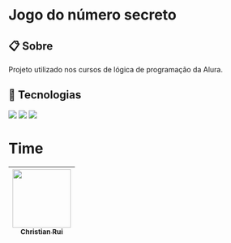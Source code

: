 <h1>Jogo do número secreto</h1>

<h2>📋 Sobre</h2>
<p>Projeto utilizado nos cursos de lógica de programação da Alura.</p>

## 🚀 Tecnologias
<div>
  <img src="https://img.shields.io/badge/HTML-239120?style-for-the-badge&logo-html5&logoColor-white">
  <img src="https://img.shields.io/badge/CSS-239120?&style-for-the-badge&logo-css3&logoColor-white">
  <img src="https://img.shields.io/badge/JavaScript-F2DF1E?style-for-the-badge&logo-javascript&logoColor-black">
</div>

# Time

| [<img loading="lazy" src="https://avatars.githubusercontent.com/u/113655013?v=4" width=115><br><sub>Christian Rui</sub>](https://github.com/Christian-Rui)
| :---: |
